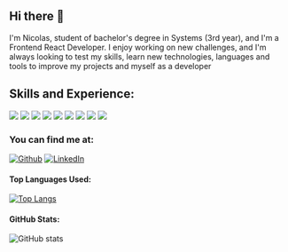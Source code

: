 
## Hi there 👋
I'm Nicolas, student of bachelor's degree in Systems (3rd year), and I'm a Frontend React Developer. I enjoy working on new challenges, and I'm always looking to test my skills, learn new technologies, languages and tools to improve my projects and myself as a developer

## Skills and Experience:
<p>
<img src="https://img.shields.io/badge/html5-%23E34F26.svg?style=for-the-badge&logo=html5&logoColor=white">
<img src="https://img.shields.io/badge/css3-%231572B6.svg?style=for-the-badge&logo=css3&logoColor=white">
<img src="https://img.shields.io/badge/javascript-%23323330.svg?style=for-the-badge&logo=javascript&logoColor=%23F7DF1E">
<img src="https://img.shields.io/badge/SASS-hotpink.svg?style=for-the-badge&logo=SASS&logoColor=white">
<img src="https://img.shields.io/badge/bootstrap-%23563D7C.svg?style=for-the-badge&logo=bootstrap&logoColor=white">
<img src="https://img.shields.io/badge/tailwindcss-%2338B2AC.svg?style=for-the-badge&logo=tailwind-css&logoColor=white">
<img src="https://img.shields.io/badge/react-%2320232a.svg?style=for-the-badge&logo=react&logoColor=%2361DAFB">
<img src="https://img.shields.io/badge/python-3670A0?style=for-the-badge&logo=python&logoColor=ffdd54">
<img src="https://img.shields.io/badge/php-%23777BB4.svg?style=for-the-badge&logo=php&logoColor=white">
</p>

### You can find me at:

<p>
<a href="https://github.com/mecencio"><img src='https://img.shields.io/badge/GitHub-181717?style=for-the-badge&logo=github&logoColor=white&labelColor=101010' alt="Github"></a>
<a href="https://www.linkedin.com/in/nicol%C3%A1s-nahuel-temprano-17125116b/"><img src='https://img.shields.io/badge/LinkedIn-0A66C2?style=for-the-badge&logo=linkedin&logoColor=white&labelColor=101010' alt="LinkedIn"></a>
</p>

#### Top Languages Used:
[![Top Langs](https://github-readme-stats.vercel.app/api/top-langs/?username=mecencio)](https://github.com/anuraghazra/github-readme-stats)

#### GitHub Stats:
![GitHub stats](https://github-readme-stats.vercel.app/api?username=mecencio&show_icons=true)  
